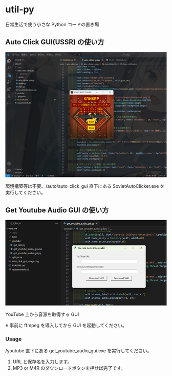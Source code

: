 # util-py
日常生活で使う小さな Python コードの置き場

## Auto Click GUI(USSR) の使い方
![Auto Click GUI を使用している画面の写真](./auto_click_gui_image.png "Auto Click GUI を使用している画面の写真")

環境構築等は不要、/auto/auto_click_gui 直下にある SovietAutoClicker.exe を実行してください。

## Get Youtube Audio GUI の使い方
![Get Youtube Audio GUI を使用している画面の写真](./get_youtube_audio_gui_image.png "Get Youtube Audio GUI を使用している画面の写真")

YouTube 上から音源を取得する GUI

※ 事前に ffmpeg を導入してから GUI を起動してください。

### Usage
/youtube 直下にある get_youtube_audio_gui.exe を実行してください。

1. URL と保存名を入力します。
1. MP3 or M4R のダウンロードボタンを押せば完了です。
